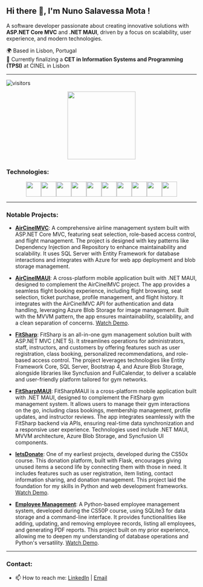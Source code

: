 ## Hi there 👋, I'm Nuno Salavessa Mota !
A software developer passionate about creating innovative solutions with **ASP.NET Core MVC** and **.NET MAUI**, driven by a focus on scalability, user experience, and modern technologies.


🌍 Based in Lisbon, Portugal  
💼 Currently finalizing a **CET in Information Systems and Programming (TPSI)** at CINEL in Lisbon

---

![visitors](https://komarev.com/ghpvc/?username=SalavessaMota&color=blue)


<div align='center'>
  <img height="180em" src="https://github-readme-stats.vercel.app/api/top-langs/?username=SalavessaMota&layout=compact&langs_count=16&theme=dracula&count_private=true"/>
</div>


### Technologies:
<div align='center' style="display: flex;flex-flow: row wrap; justify-content: center;">
  <code><img height="40" src="https://cdn.jsdelivr.net/gh/devicons/devicon/icons/html5/html5-original.svg"></code>
  <code><img height="40" src="https://cdn.jsdelivr.net/gh/devicons/devicon/icons/css3/css3-original.svg"></code>
  <code><img height="40" src="https://cdn.jsdelivr.net/gh/devicons/devicon/icons/bootstrap/bootstrap-original.svg"></code>
  <code><img height="40" src="https://cdn.jsdelivr.net/gh/devicons/devicon/icons/javascript/javascript-original.svg"></code>
  <code><img height="40" src="https://cdn.jsdelivr.net/gh/devicons/devicon/icons/csharp/csharp-original.svg"></code>
  <code><img height="40" src="https://cdn.jsdelivr.net/gh/devicons/devicon/icons/dotnetcore/dotnetcore-original.svg"></code>
  <code><img height="40" src="https://cdn.jsdelivr.net/gh/devicons/devicon/icons/xamarin/xamarin-original.svg"></code>
  <code><img height="40" src="https://cdn.jsdelivr.net/gh/devicons/devicon/icons/microsoftsqlserver/microsoftsqlserver-plain.svg"></code>
  <code><img height="40" src="https://cdn.jsdelivr.net/gh/devicons/devicon/icons/azure/azure-original.svg"></code>
  <code><img height="40" src="https://cdn.jsdelivr.net/gh/devicons/devicon/icons/git/git-original.svg"></code>
</div>

---

### Notable Projects:
- **[AirCinelMVC](https://github.com/SalavessaMota/AirCinelMVC)**: A comprehensive airline management system built with ASP.NET Core MVC, featuring seat selection, role-based access control, and flight management. The project is designed with key patterns like Dependency Injection and Repository to enhance maintainability and scalability. It uses SQL Server with Entity Framework for database interactions and integrates with Azure for web app deployment and blob storage management.

- **[AirCinelMAUI](https://github.com/SalavessaMota/AirCinelMAUI)**: A cross-platform mobile application built with .NET MAUI, designed to complement the AirCinelMVC project. The app provides a seamless flight booking experience, including flight browsing, seat selection, ticket purchase, profile management, and flight history. It integrates with the AirCinelMVC API for authentication and data handling, leveraging Azure Blob Storage for image management. Built with the MVVM pattern, the app ensures maintainability, scalability, and a clean separation of concerns. [Watch Demo](https://www.youtube.com/watch?v=PAjx-Wo-3Io).

- **[FitSharp](https://github.com/SalavessaMota/FitSharp)**: FitSharp is an all-in-one gym management solution built with ASP.NET MVC (.NET 5). It streamlines operations for administrators, staff, instructors, and customers by offering features such as user registration, class booking, personalized recommendations, and role-based access control. The project leverages technologies like Entity Framework Core, SQL Server, Bootstrap 4, and Azure Blob Storage, alongside libraries like Syncfusion and FullCalendar, to deliver a scalable and user-friendly platform tailored for gym networks.

- **[FitSharpMAUI](https://github.com/SalavessaMota/FitSharpMaui)**: FitSharpMAUI is a cross-platform mobile application built with .NET MAUI, designed to complement the FitSharp gym management system. It allows users to manage their gym interactions on the go, including class bookings, membership management, profile updates, and instructor reviews. The app integrates seamlessly with the FitSharp backend via APIs, ensuring real-time data synchronization and a responsive user experience. Technologies used include .NET MAUI, MVVM architecture, Azure Blob Storage, and Syncfusion UI components.

- **[letsDonate](https://github.com/SalavessaMota/letsDonate)**: One of my earliest projects, developed during the CS50x course. This donation platform, built with Flask, encourages giving unused items a second life by connecting them with those in need. It includes features such as user registration, item listing, contact information sharing, and donation management. This project laid the foundation for my skills in Python and web development frameworks. [Watch Demo](https://www.youtube.com/watch?v=o347l4wsz5U).

- **[Employee Management](https://github.com/SalavessaMota/EmployeeManagement)**: A Python-based employee management system, developed during the CS50P course, using SQLite3 for data storage and a command-line interface. It provides functionalities like adding, updating, and removing employee records, listing all employees, and generating PDF reports. This project built on my prior experience, allowing me to deepen my understanding of database operations and Python's versatility. [Watch Demo](https://www.youtube.com/watch?v=aDYLokSWBA0).

---

### Contact:
- 📫 How to reach me: [LinkedIn](https://www.linkedin.com/in/nunosalavessamota/) | [Email](mailto:nunosalavessa@hotmail.com)
